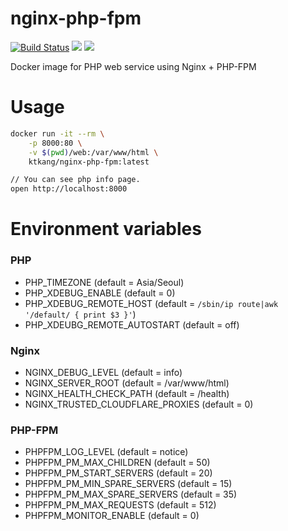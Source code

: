 # nginx-php-fpm
[![Build Status](https://travis-ci.com/imkitae/docker-nginx-php-fpm.svg?branch=master)](https://travis-ci.com/imkitae/docker-nginx-php-fpm)
[![](https://images.microbadger.com/badges/version/ktkang/nginx-php-fpm.svg)](http://microbadger.com/images/ktkang/nginx-php-fpm)
[![](https://images.microbadger.com/badges/image/ktkang/nginx-php-fpm.svg)](http://microbadger.com/images/ktkang/nginx-php-fpm)

Docker image for PHP web service using Nginx + PHP-FPM


# Usage
```bash
docker run -it --rm \
    -p 8000:80 \
    -v $(pwd)/web:/var/www/html \
    ktkang/nginx-php-fpm:latest

// You can see php info page.
open http://localhost:8000
```

# Environment variables

### PHP
- PHP_TIMEZONE (default = Asia/Seoul)
- PHP_XDEBUG_ENABLE (default = 0)
- PHP_XDEBUG_REMOTE_HOST (default = `/sbin/ip route|awk '/default/ { print $3 }'`)
- PHP_XDEUBG_REMOTE_AUTOSTART (default = off)

### Nginx
- NGINX_DEBUG_LEVEL (default = info)
- NGINX_SERVER_ROOT (default = /var/www/html)
- NGINX_HEALTH_CHECK_PATH (default = /health)
- NGINX_TRUSTED_CLOUDFLARE_PROXIES (default = 0)

### PHP-FPM
- PHPFPM_LOG_LEVEL (default = notice)
- PHPFPM_PM_MAX_CHILDREN (default = 50)
- PHPFPM_PM_START_SERVERS (default = 20)
- PHPFPM_PM_MIN_SPARE_SERVERS (default = 15)
- PHPFPM_PM_MAX_SPARE_SERVERS (default = 35)
- PHPFPM_PM_MAX_REQUESTS (default = 512)
- PHPFPM_MONITOR_ENABLE (default = 0)
